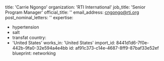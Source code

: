 title: 'Carrie Ngongo'
organization: 'RTI International'
job_title: 'Senior Program Manager'
official_title: ''
email_address: cngongo@rti.org
post_nominal_letters: ''
expertise:
  - hypertension
  - salt
  - transfat
country:
  - 'United States'
works_in: 'United States'
import_id: 8441d1d6-7f0e-442b-9fa0-32e594a4e4bb
id: af91c373-c14e-4687-8ff9-87baf33e52ef
blueprint: networking
